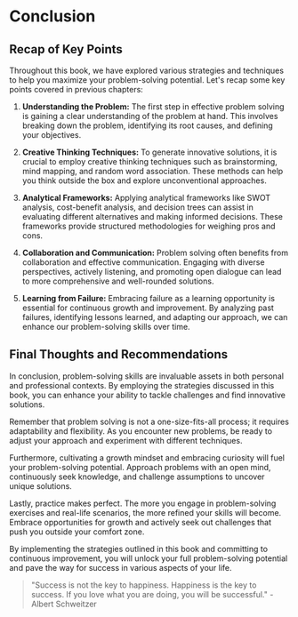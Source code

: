 # Conclusion

Recap of Key Points
-------------------

Throughout this book, we have explored various strategies and techniques to help you maximize your problem-solving potential. Let's recap some key points covered in previous chapters:

1. **Understanding the Problem:** The first step in effective problem solving is gaining a clear understanding of the problem at hand. This involves breaking down the problem, identifying its root causes, and defining your objectives.

2. **Creative Thinking Techniques:** To generate innovative solutions, it is crucial to employ creative thinking techniques such as brainstorming, mind mapping, and random word association. These methods can help you think outside the box and explore unconventional approaches.

3. **Analytical Frameworks:** Applying analytical frameworks like SWOT analysis, cost-benefit analysis, and decision trees can assist in evaluating different alternatives and making informed decisions. These frameworks provide structured methodologies for weighing pros and cons.

4. **Collaboration and Communication:** Problem solving often benefits from collaboration and effective communication. Engaging with diverse perspectives, actively listening, and promoting open dialogue can lead to more comprehensive and well-rounded solutions.

5. **Learning from Failure:** Embracing failure as a learning opportunity is essential for continuous growth and improvement. By analyzing past failures, identifying lessons learned, and adapting our approach, we can enhance our problem-solving skills over time.

Final Thoughts and Recommendations
----------------------------------

In conclusion, problem-solving skills are invaluable assets in both personal and professional contexts. By employing the strategies discussed in this book, you can enhance your ability to tackle challenges and find innovative solutions.

Remember that problem solving is not a one-size-fits-all process; it requires adaptability and flexibility. As you encounter new problems, be ready to adjust your approach and experiment with different techniques.

Furthermore, cultivating a growth mindset and embracing curiosity will fuel your problem-solving potential. Approach problems with an open mind, continuously seek knowledge, and challenge assumptions to uncover unique solutions.

Lastly, practice makes perfect. The more you engage in problem-solving exercises and real-life scenarios, the more refined your skills will become. Embrace opportunities for growth and actively seek out challenges that push you outside your comfort zone.

By implementing the strategies outlined in this book and committing to continuous improvement, you will unlock your full problem-solving potential and pave the way for success in various aspects of your life.
> "Success is not the key to happiness. Happiness is the key to success. If you love what you are doing, you will be successful." - Albert Schweitzer